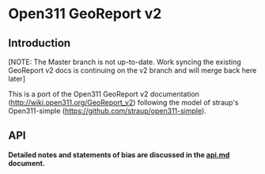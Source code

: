 Open311 GeoReport v2
==

Introduction
--

[NOTE: The Master branch is not up-to-date.  Work syncing the existing GeoReport v2 docs is continuing on the v2 branch and will merge back here later]


This is a port of the Open311 GeoReport v2 documentation (http://wiki.open311.org/GeoReport_v2)
following the model of straup's Open311-simple (https://github.com/straup/open311-simple).

API
--

**Detailed notes and statements of bias are discussed in the [api.md](https://github.com/CivComs/open311-GeoReportv2/blob/master/api.md) document.**
